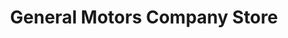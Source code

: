 ---
title: "General Motors Company Store"
url: /detroit/general-motors-company-store/
shop: Kleidung
---